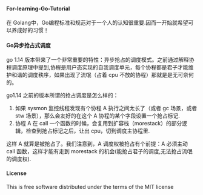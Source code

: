 #### For-learning-Go-Tutorial
在 Golang中，Go编程标准和规范对于一个人的认知很重要.因而一开始就希望可以养成好的习惯！

#### Go异步抢占式调度

go 1.14 版本带来了一个非常重要的特性：异步抢占的调度模式。之前通过解释协程调度原理中提到,协程是用户态实现的自我调度单元，每个协程都是君子才能维护和谐的调度秩序，如果出现了流氓（占着 cpu 不放的协程）那就是是无可奈何的。

go1.14 之前的版本所谓的抢占调度是怎么样的：

1. 如果 sysmon 监控线程发现有个协程 A 执行之间太长了（或者 gc 场景，或者 stw 场景），那么会友好的在这个 A 协程的某个字段设置一个抢占标记.
2. 协程 A 在 call 一个函数的时候，会复用到扩容栈（morestack）的部分逻辑，检查到抢占标记之后，让出 cpu，切到调度主协程里.

这样 A 就算是被抢占了。我们注意到，A 调度权被抢占有个前提：A 必须主动 call 函数，这样才能有走到 morestack 的机会(能抢占君子的调度,无法抢占流氓的调度权).




#### License
This is free software distributed under the terms of the MIT license

